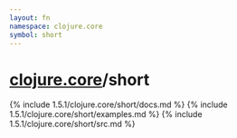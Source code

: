 ```yaml
---
layout: fn
namespace: clojure.core
symbol: short
---
```


# [clojure.core](../)/short

{% include 1.5.1/clojure.core/short/docs.md %}
{% include 1.5.1/clojure.core/short/examples.md %}
{% include 1.5.1/clojure.core/short/src.md %}

